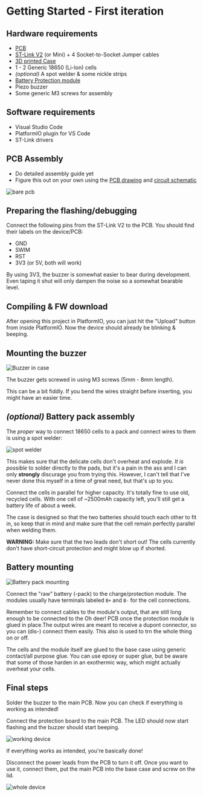 # Getting Started - First iteration

## Hardware requirements

- [PCB](https://oshwlab.com/tillmann95/oh-deer)
- [ST-Link V2](https://www.st.com/en/development-tools/st-link-v2.html) (or Mini) + 4 Socket-to-Socket Jumper cables
- [3D printed Case](../cad/ReadMe.md)
- 1 - 2 Generic 18650 (Li-Ion) cells
- _(optional)_ A spot welder & some nickle strips
- [Battery Protection module](https://www.reichelt.de/entwicklerboards-ladeplatine-fuer-3-7v-li-akkus-usb-c-1a-debo1-3-7li-1-0a-p291398.html)
- Piezo buzzer
- Some generic M3 screws for assembly

## Software requirements

- Visual Studio Code
- PlatformIO plugin for VS Code
- ST-Link drivers

## PCB Assembly

- Do detailed assembly guide yet
- Figure this out on your own using the [PCB drawing](../pcb/PCB_PCB_oh%20deer_2023-03-23.pdf) and [circuit schematic](../pcb/Schematic_oh%20deer_2023-03-23.pdf)

![bare pcb](../img/bare_pcb.jpg)

## Preparing the flashing/debugging

Connect the following pins from the ST-Link V2 to the PCB. You should find their labels on the device/PCB:

- GND
- SWIM
- RST
- 3V3 (or 5V, both will work)

By using 3V3, the buzzer is somewhat easier to bear during development. Even taping it shut will only dampen the noise so a somewhat bearable level.

## Compiling & FW download

After opening this project in PlatformIO, you can just hit the "Upload" button from inside PlatformIO. Now the device should already be blinking & beeping.

## Mounting the buzzer

![Buzzer in case](../img/buzzer_in_case.jpg)

The buzzer gets screwed in using M3  screws (5mm - 8mm length).

This can be a bit fiddly. If you bend the wires straight before inserting, you might have an easier time.

## _(optional)_ Battery pack assembly

The _proper_ way to connect 18650 cells to a pack and connect wires to them is using a spot welder:

![spot welder](../img/spot_welder.jpg)

This makes sure that the delicate cells don't overheat and explode. _It is possible_ to solder directly to the pads, but it's a pain in the ass and I can only **strongly** discurage you from trying this. However, I can't tell that I've never done this myself in a time of great need, but that's up to you.

Connect the cells in parallel for higher capacity. It's totally fine to use old, recycled cells. With one cell of ~2500mAh capacity left, you'll still get a battery life of about a week.

The case is designed so that the two batteries should touch each other to fit in, so keep that in mind and make sure that the cell remain perfectly parallel when welding them. 

**WARNING:** Make sure that the two leads don't short out!
The cells currently don't have short-circuit protection and might blow up if shorted. 

## Battery mounting

![Battery pack mounting](../img/glue.jpg)

Connect the "raw" battery (-pack) to the charge/protection module. The modules usually have terminals labeled `B+` and `B-` for the cell connections.

Remember to connect cables to the module's output, that are still long enough to be connected to the Oh deer! PCB once the protection module is glued in place.The output wires are meant to receive a dupont connector, so you can (dis-) connect them easily. This also is used to trn the whole thing on or off.

The cells and the module itself are glued to the base case using generic contact/all purpose glue. You can use epoxy or super glue, but be aware that some of those harden in an exothermic way, which might actually overheat your cells.


## Final steps

Solder the buzzer to the main PCB. Now you can check if everything is working as intended!

Connect the protection board to the main PCB. The LED should now start flashing and the buzzer should start beeping.

![working device](../img/glowing_led.jpg)

If everything works as intended, you're basically done!

Disconnect the power leads from the PCB to turn it off. Once you want to use it, connect them, put the main PCB into the base case and screw on the lid.

![whole device](../img/case.jpg)


